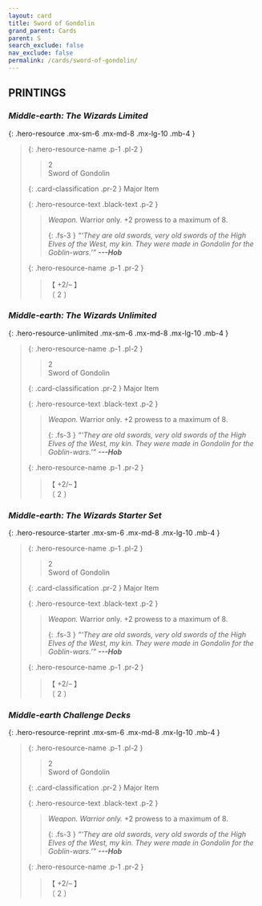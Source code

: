```yaml
---
layout: card
title: Sword of Gondolin
grand_parent: Cards
parent: S
search_exclude: false
nav_exclude: false
permalink: /cards/sword-of-gondolin/
---
```


## PRINTINGS


### _Middle-earth: The Wizards Limited_

{: .hero-resource .mx-sm-6 .mx-md-8 .mx-lg-10 .mb-4 }
> {: .hero-resource-name .p-1 .pl-2 }
> > <div class="card-mp">2</div>
> > <div class="card-name">Sword of Gondolin</div>
>
> {: .card-classification .pr-2 }
> Major Item
>
> {: .hero-resource-text .black-text .p-2 }
> > _Weapon._ Warrior only. +2 prowess to a maximum of 8. 
> > 
> > {: .fs-3 } 
> > _“‘They are old swords, very old swords of the High Elves of the West, my kin. They were made in Gondolin for the Goblin-wars.’”_ ***---&#65279;Hob*** 
> 
> {: .hero-resource-name .p-1 .pr-2 }
> > <div class="card-shield">【 +2/&ndash; 】</div>
> > <div class="card-corruption">〔 2 〕</div>

### _Middle-earth: The Wizards Unlimited_

{: .hero-resource-unlimited .mx-sm-6 .mx-md-8 .mx-lg-10 .mb-4 }
> {: .hero-resource-name .p-1 .pl-2 }
> > <div class="card-mp">2</div>
> > <div class="card-name">Sword of Gondolin</div>
>
> {: .card-classification .pr-2 }
> Major Item
>
> {: .hero-resource-text .black-text .p-2 }
> > _Weapon._ Warrior only. +2 prowess to a maximum of 8. 
> > 
> > {: .fs-3 } 
> > _“‘They are old swords, very old swords of the High Elves of the West, my kin. They were made in Gondolin for the Goblin-wars.’”_ ***---&#65279;Hob*** 
> 
> {: .hero-resource-name .p-1 .pr-2 }
> > <div class="card-shield">【 +2/&ndash; 】</div>
> > <div class="card-corruption">〔 2 〕</div>

### _Middle-earth: The Wizards Starter Set_

{: .hero-resource-starter .mx-sm-6 .mx-md-8 .mx-lg-10 .mb-4 }
> {: .hero-resource-name .p-1 .pl-2 }
> > <div class="card-mp">2</div>
> > <div class="card-name">Sword of Gondolin</div>
>
> {: .card-classification .pr-2 }
> Major Item
>
> {: .hero-resource-text .black-text .p-2 }
> > _Weapon._ Warrior only. +2 prowess to a maximum of 8. 
> > 
> > {: .fs-3 } 
> > _“‘They are old swords, very old swords of the High Elves of the West, my kin. They were made in Gondolin for the Goblin-wars.’”_ ***---&#65279;Hob*** 
> 
> {: .hero-resource-name .p-1 .pr-2 }
> > <div class="card-shield">【 +2/&ndash; 】</div>
> > <div class="card-corruption">〔 2 〕</div>

### _Middle-earth Challenge Decks_

{: .hero-resource-reprint .mx-sm-6 .mx-md-8 .mx-lg-10 .mb-4 }
> {: .hero-resource-name .p-1 .pl-2 }
> > <div class="card-mp">2</div>
> > <div class="card-name">Sword of Gondolin</div>
>
> {: .card-classification .pr-2 }
> Major Item
>
> {: .hero-resource-text .black-text .p-2 }
> > _Weapon._ _Warrior only._ +2 prowess to a maximum of 8. 
> > 
> > {: .fs-3 } 
> > _“‘They are old swords, very old swords of the High Elves of the West, my kin. They were made in Gondolin for the Goblin-wars.’”_ ***---&#65279;Hob*** 
> 
> {: .hero-resource-name .p-1 .pr-2 }
> > <div class="card-shield">【 +2/&ndash; 】</div>
> > <div class="card-corruption">〔 2 〕</div>
